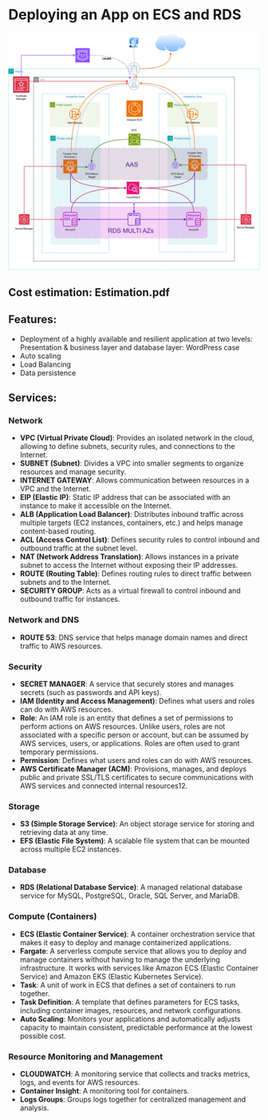 
# Deploying an App on ECS and RDS

![](<Architecture App.png>)


## Cost estimation: Estimation.pdf

## Features:
- Deployment of a highly available and resilient application at two levels: Presentation & business layer and database layer: WordPress case
- Auto scaling
- Load Balancing
- Data persistence

## Services:

### Network
- **VPC (Virtual Private Cloud)**: Provides an isolated network in the cloud, allowing to define subnets, security rules, and connections to the Internet.
- **SUBNET (Subnet)**: Divides a VPC into smaller segments to organize resources and manage security.
- **INTERNET GATEWAY**: Allows communication between resources in a VPC and the Internet.
- **EIP (Elastic IP)**: Static IP address that can be associated with an instance to make it accessible on the Internet.
- **ALB (Application Load Balancer)**: Distributes inbound traffic across multiple targets (EC2 instances, containers, etc.) and helps manage content-based routing.
- **ACL (Access Control List)**: Defines security rules to control inbound and outbound traffic at the subnet level.
- **NAT (Network Address Translation)**: Allows instances in a private subnet to access the Internet without exposing their IP addresses.
- **ROUTE (Routing Table)**: Defines routing rules to direct traffic between subnets and to the Internet.
- **SECURITY GROUP**: Acts as a virtual firewall to control inbound and outbound traffic for instances.

### Network and DNS
- **ROUTE 53**: DNS service that helps manage domain names and direct traffic to AWS resources.

### Security
- **SECRET MANAGER**: A service that securely stores and manages secrets (such as passwords and API keys).
- **IAM (Identity and Access Management)**: Defines what users and roles can do with AWS resources.
- **Role**: An IAM role is an entity that defines a set of permissions to perform actions on AWS resources. Unlike users, roles are not associated with a specific person or account, but can be assumed by AWS services, users, or applications. Roles are often used to grant temporary permissions.
- **Permission**: Defines what users and roles can do with AWS resources.
- **AWS Certificate Manager (ACM)**: Provisions, manages, and deploys public and private SSL/TLS certificates to secure communications with AWS services and connected internal resources12.

### Storage
- **S3 (Simple Storage Service)**: An object storage service for storing and retrieving data at any time.
- **EFS (Elastic File System)**: A scalable file system that can be mounted across multiple EC2 instances.

### Database
- **RDS (Relational Database Service)**: A managed relational database service for MySQL, PostgreSQL, Oracle, SQL Server, and MariaDB.

### Compute (Containers)
- **ECS (Elastic Container Service)**: A container orchestration service that makes it easy to deploy and manage containerized applications.
- **Fargate**: A serverless compute service that allows you to deploy and manage containers without having to manage the underlying infrastructure. It works with services like Amazon ECS (Elastic Container Service) and Amazon EKS (Elastic Kubernetes Service).
- **Task**: A unit of work in ECS that defines a set of containers to run together.
- **Task Definition**: A template that defines parameters for ECS tasks, including container images, resources, and network configurations.
- **Auto Scaling**: Monitors your applications and automatically adjusts capacity to maintain consistent, predictable performance at the lowest possible cost.

### Resource Monitoring and Management
- **CLOUDWATCH**: A monitoring service that collects and tracks metrics, logs, and events for AWS resources.
- **Container Insight**: A monitoring tool for containers.
- **Logs Groups**: Groups logs together for centralized management and analysis.

  
